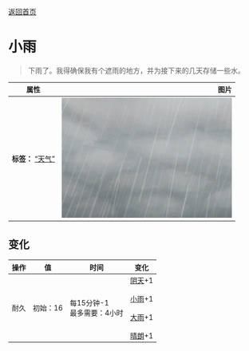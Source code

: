[返回首页](index.md)  
# 小雨  
> 下雨了。我得确保我有个遮雨的地方，并为接下来的几天存储一些水。  
  
  属性  |   图片   
 ----  |  ----:   
 **标签：**	[“天气”](tag_Weather.md)  |  ![](Sprite/WeatherHeavyRain_0.png)   
  
## 变化  
操作  |  值  |  时间  |  变化  
----  |  ----  |  ----  |  ----  
耐久  |  初始：16  |  每15分钟-1<br>最多需要：4小时  |  [阴天](TropicalIsland_Cloudy.md)+1 <br><br>[小雨](TropicalIsland_LightRain.md)+1 <br><br>[大雨](TropicalIsland_HeavyRain.md)+1 <br><br>[晴朗](TropicalIsland_Clear.md)+1   
